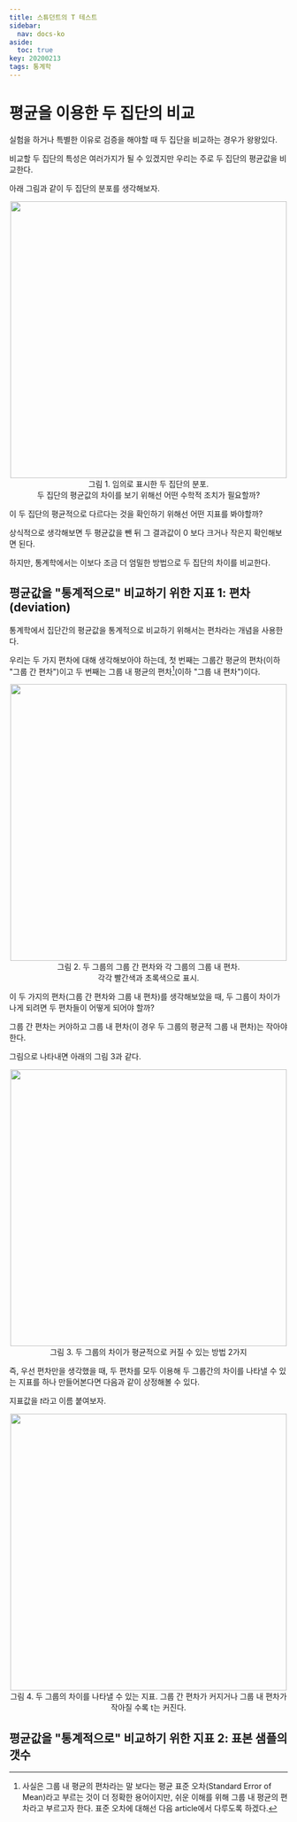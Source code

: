 ```yaml
---
title: 스튜던트의 T 테스트
sidebar:
  nav: docs-ko
aside:
  toc: true
key: 20200213
tags: 통계학
---
```


# 평균을 이용한 두 집단의 비교

실험을 하거나 특별한 이유로 검증을 해야할 때 두 집단을 비교하는 경우가 왕왕있다.

비교할 두 집단의 특성은 여러가지가 될 수 있겠지만 우리는 주로 두 집단의 평균값을 비교한다.

아래 그림과 같이 두 집단의 분포를 생각해보자.

<p align = "center">
    <img width = "500" src = "https://raw.githubusercontent.com/angeloyeo/angeloyeo.github.io/master/pics/2020-02-13-Students_t_test/pic1.png">
    <br>
    그림 1. 임의로 표시한 두 집단의 분포. <br> 두 집단의 평균값의 차이를 보기 위해선 어떤 수학적 조치가 필요할까?
</p>

이 두 집단의 평균적으로 다르다는 것을 확인하기 위해선 어떤 지표를 봐야할까?

상식적으로 생각해보면 두 평균값을 뺀 뒤 그 결과값이 0 보다 크거나 작은지 확인해보면 된다.

하지만, 통계학에서는 이보다 조금 더 엄밀한 방법으로 두 집단의 차이를 비교한다.

## 평균값을 "통계적으로" 비교하기 위한 지표 1: 편차(deviation)

통계학에서 집단간의 평균값을 통계적으로 비교하기 위해서는 편차라는 개념을 사용한다.

우리는 두 가지 편차에 대해 생각해보아야 하는데, 첫 번째는 그룹간 평균의 편차(이하 "그룹 간 편차")이고 두 번째는 그룹 내 평균의 편차[^1](이하 "그룹 내 편차")이다.

[^1]: 사실은 그룹 내 평균의 편차라는 말 보다는 평균 표준 오차(Standard Error of Mean)라고 부르는 것이 더 정확한 용어이지만, 쉬운 이해를 위해 그룹 내 평균의 편차라고 부르고자 한다. 표준 오차에 대해선 다음 article에서 다루도록 하겠다.

<p align = "center">
    <img width = "500" src = "https://raw.githubusercontent.com/angeloyeo/angeloyeo.github.io/master/pics/2020-02-13-Students_t_test/pic2.png">
    <br>
    그림 2. 두 그룹의 그룹 간 편차와 각 그룹의 그룹 내 편차. <br> 각각 빨간색과 초록색으로 표시.
</p>

이 두 가지의 편차(그룹 간 편차와 그룹 내 편차)를 생각해보았을 때, 두 그룹이 차이가 나게 되려면 두 편차들이 어떻게 되어야 할까?

그룹 간 편차는 커야하고 그룹 내 편차(이 경우 두 그룹의 평균적 그룹 내 편차)는 작아야 한다.

그림으로 나타내면 아래의 그림 3과 같다.

<p align = "center">
    <img width = "500" src = "https://raw.githubusercontent.com/angeloyeo/angeloyeo.github.io/master/pics/2020-02-13-Students_t_test/pic3.png">
    <br>
    그림 3. 두 그룹의 차이가 평균적으로 커질 수 있는 방법 2가지
</p>

즉, 우선 편차만을 생각했을 때, 두 편차를 모두 이용해 두 그룹간의 차이를 나타낼 수 있는 지표를 하나 만들어본다면 다음과 같이 상정해볼 수 있다.

지표값을 $t$라고 이름 붙여보자.

<p align = "center">
    <img width = "500" src = "https://raw.githubusercontent.com/angeloyeo/angeloyeo.github.io/master/pics/2020-02-13-Students_t_test/pic4.png">
    <br>
    그림 4. 두 그룹의 차이를 나타낼 수 있는 지표. 그룹 간 편차가 커지거나 그룹 내 편차가 작아질 수록 t는 커진다.
</p>


## 평균값을 "통계적으로" 비교하기 위한 지표 2: 표본 샘플의 갯수







